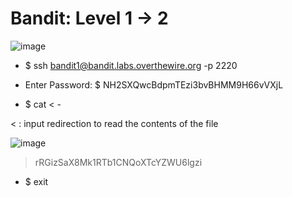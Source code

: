 # Bandit: Level 1 -> 2

![image](https://github.com/zkbyqd/Write-ups/assets/90260119/76a8bae0-c960-4241-828a-2ab38bb0d6ab)

- $ ssh bandit1@bandit.labs.overthewire.org -p 2220

- Enter Password: $ NH2SXQwcBdpmTEzi3bvBHMM9H66vVXjL

- $ cat < -

< : input redirection to read the contents of the file 

![image](https://github.com/zkbyqd/Write-ups/assets/90260119/bf5dc8b5-e9de-4bc6-b01c-ddc89a1f243a)

> rRGizSaX8Mk1RTb1CNQoXTcYZWU6lgzi

- $ exit
